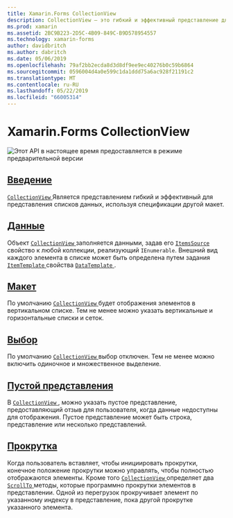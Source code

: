 ```yaml
---
title: Xamarin.Forms CollectionView
description: CollectionView — это гибкий и эффективный представление для представления списков данных, используя спецификации другой макет.
ms.prod: xamarin
ms.assetid: 2BC9B223-2D5C-4B09-849C-B9D578954557
ms.technology: xamarin-forms
author: davidbritch
ms.author: dabritch
ms.date: 05/06/2019
ms.openlocfilehash: 79af2bb2ecda8d3d8df9ee9ec40276b0c59b6864
ms.sourcegitcommit: 0596004d4a0e599c1da1ddd75a6ac928f21191c2
ms.translationtype: MT
ms.contentlocale: ru-RU
ms.lasthandoff: 05/22/2019
ms.locfileid: "66005314"
---
```

# <a name="xamarinforms-collectionview"></a>Xamarin.Forms CollectionView

![](~/media/shared/preview.png "Этот API в настоящее время предоставляется в режиме предварительной версии")

## <a name="introductionintroductionmd"></a>[Введение](introduction.md)

[ `CollectionView` ](xref:Xamarin.Forms.CollectionView) Является представлением гибкий и эффективный для представления списков данных, используя спецификации другой макет.

## <a name="datapopulate-datamd"></a>[Данные](populate-data.md)

Объект [ `CollectionView` ](xref:Xamarin.Forms.CollectionView) заполняется данными, задав его [ `ItemsSource` ](xref:Xamarin.Forms.ItemsView.ItemsSource) свойство к любой коллекции, реализующий `IEnumerable`. Внешний вид каждого элемента в списке может быть определена путем задания [ `ItemTemplate` ](xref:Xamarin.Forms.ItemsView.ItemTemplate) свойства [ `DataTemplate` ](xref:Xamarin.Forms.DataTemplate).

## <a name="layoutlayoutmd"></a>[Макет](layout.md)

По умолчанию [ `CollectionView` ](xref:Xamarin.Forms.CollectionView) будет отображения элементов в вертикальном списке. Тем не менее можно указать вертикальные и горизонтальные списки и сеток.

## <a name="selectionselectionmd"></a>[Выбор](selection.md)

По умолчанию [ `CollectionView` ](xref:Xamarin.Forms.CollectionView) выбор отключен. Тем не менее можно включить одиночное и множественное выделение.

## <a name="empty-viewsemptyviewmd"></a>[Пустой представления](emptyview.md)

В [ `CollectionView` ](xref:Xamarin.Forms.CollectionView), можно указать пустое представление, предоставляющий отзыв для пользователя, когда данные недоступны для отображения. Пустое представление может быть строка, представление или несколько представлений.

## <a name="scrollingscrollingmd"></a>[Прокрутка](scrolling.md)

Когда пользователь вставляет, чтобы инициировать прокрутки, конечное положение прокрутки можно управлять, чтобы полностью отображаются элементы. Кроме того [ `CollectionView` ](xref:Xamarin.Forms.CollectionView) определяет два [ `ScrollTo` ](xref:Xamarin.Forms.ItemsView.ScrollTo*) методы, которые программно прокрутки элементов в представлении. Одной из перегрузок прокручивает элемент по указанному индексу в представление, пока другой прокрутке указанного элемента.
